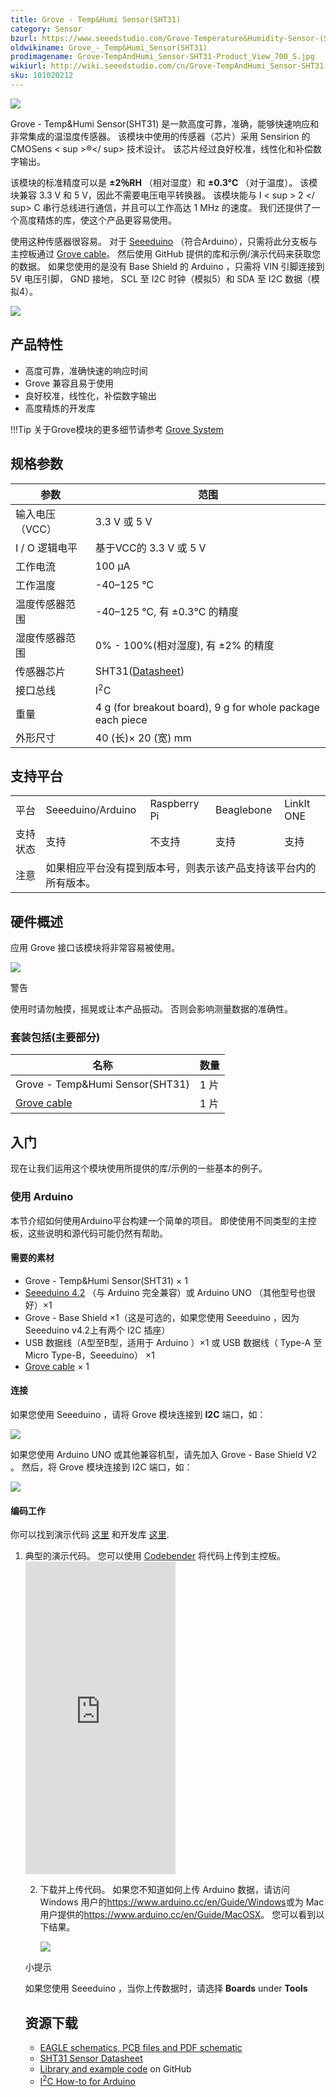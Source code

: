 ```yaml
---
title: Grove - Temp&Humi Sensor(SHT31)
category: Sensor
bzurl: https://www.seeedstudio.com/Grove-Temperature&Humidity-Sensor-(SHT31)-p-2655.html
oldwikiname: Grove_-_Temp&Humi_Sensor(SHT31)
prodimagename: Grove-TempAndHumi_Sensor-SHT31-Product_View_700_S.jpg
wikiurl: http://wiki.seeedstudio.com/cn/Grove-TempAndHumi_Sensor-SHT31
sku: 101020212
---
```


![](https://raw.githubusercontent.com/SeeedDocument/Grove-TempAndHumi_Sensor-SHT31/master/img/Grove-TempAndHumi_Sensor-SHT31-Product_View_700_S.jpg)

Grove - Temp&Humi Sensor(SHT31) 是一款高度可靠，准确，能够快速响应和非常集成的温湿度传感器。 该模块中使用的传感器（芯片）采用 Sensirion 的 CMOSens < sup >®</ sup>  技术设计。 该芯片经过良好校准，线性化和补偿数字输出。

该模块的标准精度可以是 **±2％RH** （相对湿度）和 **±0.3°C** （对于温度）。 该模块兼容 3.3 V 和 5 V，因此不需要电压电平转换器。 该模块能与  I < sup > 2 </ sup> C  串行总线进行通信，并且可以工作高达 1 MHz 的速度。 我们还提供了一个高度精炼的库，使这个产品更容易使用。

使用这种传感器很容易。 对于 [Seeeduino](https://item.taobao.com/item.htm?spm=a1z10.3-c.w4002-11172317909.9.3ff19e11rndqnS&id=45721222112) （符合Arduino），只需将此分支板与主控板通过 [Grove cable](https://item.taobao.com/item.htm?spm=a1z10.3-c.w4002-11172317909.10.660b1b44FmOXo6&id=546720638006)。 然后使用 GitHub 提供的库和示例/演示代码来获取您的数据。 如果您使用的是没有 Base Shield 的 Arduino ，只需将 VIN 引脚连接到 5V 电压引脚， GND 接地， SCL 至 I2C 时钟（模拟5）和 SDA 至 I2C 数据（模拟4）。


[![](https://github.com/SeeedDocument/wiki_chinese/raw/master/docs/images/click_to_buy.PNG)](https://item.taobao.com/item.htm?spm=a1z10.3-c.w4002-11172317909.17.7421ab95L67vUC&id=534770660296)

产品特性
--------

- 高度可靠，准确快速的响应时间
- Grove 兼容且易于使用
- 良好校准，线性化，补偿数字输出
- 高度精炼的开发库

!!!Tip
    关于Grove模块的更多细节请参考 [Grove System](http://wiki.seeedstudio.com/cn/Grove_System/)

规格参数
--------------

| 参数               | 范围                                                                                                        |
|--------------------------|--------------------------------------------------------------------------------------------------------------|
| 输入电压（VCC）     | 3.3 V 或 5 V                                                                                      |
|  I / O 逻辑电平      | 基于VCC的 3.3 V 或 5 V                                                                            |
| 工作电流       | 100 μA                                                                                                       |
| 工作温度    | -40–125 ℃                                                                                                                                                                                                                                                                         |
| 温度传感器范围 | -40–125 ℃, 有 ±0.3°C 的精度                                                                              |
| 湿度传感器范围   | 0% - 100%(相对湿度), 有 ±2% 的精度                                                              |
|传感器芯片             | SHT31([Datasheet](https://raw.githubusercontent.com/SeeedDocument/Grove-TempAndHumi_Sensor-SHT31/master/res/Grove-TempAndHumi_Sensor-SHT31-Datasheets.zip)) |
| 接口总线          | I<sup>2</sup>C                                                                                               |
| 重量                  | 4 g (for breakout board), 9 g for whole package each piece                                                   |
| 外形尺寸               | 40 (长)× 20 (宽) mm                                                                                      |

支持平台
-------------------

<table>
<tr>
<td>
平台
</td>
<td>
Seeeduino/Arduino
</td>
<td>
Raspberry Pi
</td>
<td>
Beaglebone
</td>
<td>
LinkIt ONE
</td>
</tr>
<tr>
<td>
支持状态
</td>
<td>
支持
</td>
<td>
不支持
</td>
<td>
支持
</td>
<td>
支持
</td>
</tr>
<tr>
<td>
注意
</td>
<td colspan="5">
如果相应平台没有提到版本号，则表示该产品支持该平台内的所有版本。
</td>
</tr>
</table>

硬件概述
-----------------

应用 Grove 接口该模块将非常容易被使用。

![](https://raw.githubusercontent.com/SeeedDocument/Grove-TempAndHumi_Sensor-SHT31/master/img/Grove-TempAndHumi_Sensor-SHT31-components_1200_s.jpg)
<div class="admonition caution">
<p class="admonition-title">警告</p>
使用时请勿触摸，摇晃或让本产品振动。 否则会影响测量数据的准确性。
</div>


### **套装包括**(主要部分)

| 名称                                                                                                                   | 数量 |
|-------------------------------------------------------------------------------------------------------------------------------|----------|
| Grove - Temp&Humi Sensor(SHT31)                                                                                               | 1 片  |
| [Grove cable](http://www.seeedstudio.com/depot/Grove-Universal-4-Pin-Buckled-5cm-Cable-5-PCs-Pack-p-925.html?cPath=98_106_57) | 1 片  |

入门
---------------

现在让我们运用这个模块使用所提供的库/示例的一些基本的例子。

### 使用 Arduino

本节介绍如何使用Arduino平台构建一个简单的项目。 即使使用不同类型的主控板，这些说明和源代码可能仍然有帮助。

#### 需要的素材

-   Grove - Temp&Humi Sensor(SHT31) × 1
-   [Seeeduino 4.2](https://item.taobao.com/item.htm?spm=a1z10.3-c.w4002-11172317909.9.3ff19e11rndqnS&id=45721222112) （与 Arduino 完全兼容）或 Arduino UNO （其他型号也很好）×1
- Grove - Base Shield ×1（这是可选的，如果您使用 Seeeduino ，因为 Seeeduino  v4.2上有两个 I2C 插座）
- USB 数据线（A型至B型，适用于 Arduino ）×1 或 USB 数据线（ Type-A 至 Micro Type-B，Seeeduino） ×1
-   [Grove cable](https://item.taobao.com/item.htm?spm=a1z10.3-c.w4002-11172317909.10.660b1b44FmOXo6&id=546720638006) × 1

#### 连接

如果您使用 Seeeduino ，请将 Grove 模块连接到 **I2C** 端口，如：

![](https://raw.githubusercontent.com/SeeedDocument/Grove-TempAndHumi_Sensor-SHT31/master/img/Grove-TempAndHumi_Sensor-SHT31-wiki_demo_on_seeeduino1200_s.jpg)

如果您使用 Arduino UNO 或其他兼容机型，请先加入 Grove - Base Shield V2 。 然后，将 Grove 模块连接到 I2C 端口，如：

![](https://raw.githubusercontent.com/SeeedDocument/Grove-TempAndHumi_Sensor-SHT31/master/img/Grove-TempAndHumi_Sensor-SHT31-wiki_demo_on_arduino1200_s.jpg)


#### 编码工作

你可以找到演示代码 [这里](https://github.com/Seeed-Studio/Grove_SHT31_Temp_Humi_Sensor/blob/master/example) 和开发库 [这里](https://github.com/Seeed-Studio/Grove_SHT31_Temp_Humi_Sensor).

1. 典型的演示代码。 您可以使用 [Codebender](https://codebender.cc) 将代码上传到主控板。
    <iframe frameborder="0" height="500" src="https://codebender.cc/embed/sketch:318318" width="50%">
</iframe>

2. 下载并上传代码。 如果您不知道如何上传 Arduino 数据，请访问 Windows 用户的<https://www.arduino.cc/en/Guide/Windows>或为 Mac 用户提供的<https://www.arduino.cc/en/Guide/MacOSX>。 您可以看到以下结果。

    ![](https://raw.githubusercontent.com/SeeedDocument/Grove-TempAndHumi_Sensor-SHT31/master/img/Grove-TempAndHumi_Sensor-SHT31-Wiki_Demo_Result_600_S.jpg)

<div class="admonition tip">
<p class="admonition-title">小提示</p>
如果您使用 Seeeduino ，当你上传数据时，请选择 <span style="font-weight:bold">Boards</span> under <span style="font-weight:bold">Tools</span>
</div>

资源下载
---------

-   [EAGLE schematics, PCB files and PDF schematic](https://raw.githubusercontent.com/SeeedDocument/Grove-TempAndHumi_Sensor-SHT31/master/res/Grove-TempAndHumi_Sensor-SHT31-v1.0_Schematics.zip)
-   [SHT31 Sensor Datasheet](https://raw.githubusercontent.com/SeeedDocument/Grove-TempAndHumi_Sensor-SHT31/master/res/Grove-TempAndHumi_Sensor-SHT31-Datasheets.zip)
-   [Library and example code](https://github.com/Seeed-Studio/Grove_SHT31_Temp_Humi_Sensor) on GitHub
-   [I<sup>2</sup>C How-to for Arduino](https://www.arduino.cc/en/Reference/Wire)


<!-- This Markdown file was created from http://www.seeedstudio.com/wiki/Grove_-_Temp&Humi_Sensor(SHT31) -->
